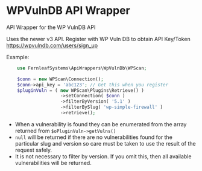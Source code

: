 # WPVulnDB API Wrapper

API Wrapper for the WP VulnDB API

Uses the newer v3 API. Register with WP Vuln DB to obtain API Key/Token
https://wpvulndb.com/users/sign_up

Example:

```php
	use FernleafSystems\ApiWrappers\WpVulnDb\WPScan;

	$conn = new WPScan\Connection();
	$conn->api_key = 'abc123'; // Get this when you register
	$pluginVuln = ( new WPScan\Plugins\Retrieve() )
                  	->setConnection( $conn )
                  	->filterByVersion( '5.1' )
                  	->filterBySlug( 'wp-simple-firewall' )
                  	->retrieve();
```

* When a vulnerability is found they can be enumerated from the array returned from
  `$oPluginVuln->getVulns()`
* `null` will be returned if there are no vulnerabilities found for the particular slug and version so care must be
  taken to use the result of the request safely.
* It is not necessary to filter by version. If you omit this, then all available vulnerabilities will be returned.